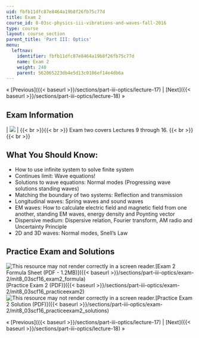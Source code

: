 ```yaml
---
uid: fbfb11dfc87e8464a19b8f26fb75c77d
title: Exam 2
course_id: 8-03sc-physics-iii-vibrations-and-waves-fall-2016
type: course
layout: course_section
parent_title: 'Part III: Optics'
menu:
  leftnav:
    identifier: fbfb11dfc87e8464a19b8f26fb75c77d
    name: Exam 2
    weight: 240
    parent: 562065223db4e5d13c0186ef14e4db6a
---
```


« [Previous]({{< baseurl >}}/sections/part-iii-optics/lecture-17) | [Next]({{< baseurl >}}/sections/part-iii-optics/lecture-18) »

Exam Information
----------------

| ![](https://open-learning-course-data-production.s3.amazonaws.com/8-03sc-physics-iii-vibrations-and-waves-fall-2016/18418a4b92d58aa5c3cfbff33e031a07_exam2.jpg) |  {{< br >}}{{< br >}} Exam two covers Lectures 9 through 16. {{< br >}}{{< br >}}  

What You Should Know:
---------------------

*   How to use infinite system to solve finite system
*   Continues limit: Wave equations!
*   Solutions to wave equations: Normal modes (Progressing wave solutions standing waves)
*   Matching the boundary of two systems: Reflection and transmission
*   Longitudinal waves: Spring waves and sound waves
*   EM waves: How to calculate electric field and magnetic field from one another, standing EM waves, energy density and Poynting vector
*   Dispersive medium: Dispersive relation, Fourier transform, AM radio and Uncertainty Principle
*   2D and 3D waves: Normal modes, Snell’s Law

Practice Exam and Solutions
---------------------------

![This resource may not render correctly in a screen reader.](/images/inacessible.gif)[Exam 2 Formula Sheet (PDF - 1.2MB)]({{< baseurl >}}/sections/part-iii-optics/exam-2/mit8_03scf16_exam2_formula)  
[Practice Exam 2 (PDF)]({{< baseurl >}}/sections/part-iii-optics/exam-2/mit8_03scf16_practiceexam2)  
![This resource may not render correctly in a screen reader.](/images/inacessible.gif)[Practice Exam 2 Solution (PDF)]({{< baseurl >}}/sections/part-iii-optics/exam-2/mit8_03scf16_practiceexam2_solutions)

« [Previous]({{< baseurl >}}/sections/part-iii-optics/lecture-17) | [Next]({{< baseurl >}}/sections/part-iii-optics/lecture-18) »